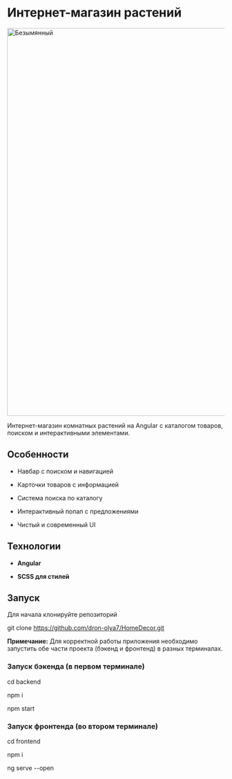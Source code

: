 # Интернет-магазин растений

<img width="1668" height="899" alt="Безымянный" src="https://github.com/user-attachments/assets/2c2eb91b-7ea3-4aea-9652-cec8004c0717" />

Интернет-магазин комнатных растений на Angular с каталогом товаров, поиском и интерактивными элементами.

## Особенности
- Навбар с поиском и навигацией

- Карточки товаров с информацией

- Система поиска по каталогу

- Интерактивный попап с предложениями

- Чистый и современный UI

## Технологии
- **Angular** 

- **SCSS для стилей**


## Запуск

Для начала клонируйте репозиторий

git clone https://github.com/dron-olya7/HomeDecor.git

**Примечание:** Для корректной работы приложения необходимо запустить обе части проекта (бэкенд и фронтенд) в разных терминалах.

### Запуск бэкенда (в первом терминале)
cd backend

npm i

npm start

### Запуск фронтенда (во втором терминале)
cd frontend

npm i

ng serve --open




